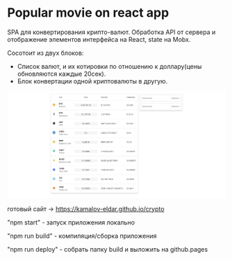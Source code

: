 # Popular movie on react app

SPA для конвертирования крипто-валют. Обработка API от сервера и отображение элементов интерфейса на React, state на Mobx.

Сосотоит из двух блоков:
- Список валют, и их котировки по отношению к доллару(цены обновляются каждые 20сек).
- Блок конвертации одной криптовалюты в другую.

![image](https://github.com/kamalov-eldar/crypto/blob/master/src/assets/crypto.gif)

готовый сайт -> https://kamalov-eldar.github.io/crypto

"npm start" - запуск приложения локально

"npm run build" - компиляция/сборка приложения

"npm run deploy" - собрать папку build и выложить на github.pages

